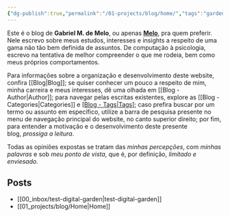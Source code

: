 ```yaml
---
{"dg-publish":true,"permalink":"/01-projects/blog/home/","tags":"gardenEntry","dgHomeLink":true,"dgPassFrontmatter":false}
---
```



Este é o blog de **Gabriel M. de Melo**, ou apenas [**Melo**](https://pt.wikipedia.org/wiki/Melo_(g%C3%AAnero)), pra quem preferir. Nele escrevo sobre meus estudos, interesses e insights a respeito de uma gama não tão bem definida de assuntos. De computação à psicologia, escrevo na tentativa de melhor compreender o que me rodeia, bem como meus próprios comportamentos.

Para informações sobre a organização e desenvolvimento deste website, confira [[Blog|Blog]]; se quiser conhecer um pouco a respeito de mim, minha carreira e meus interesses, dê uma olhada em [[Blog - Author|Author]]; para navegar pelas escritas existentes, explore as [[Blog - Categories|Categories]] e [[Blog - Tags|Tags]](https://gabrielmmelo.github.io/tags); caso prefira buscar por um termo ou assunto em específico, utilize a barra de pesquisa presente no menu de navegação principal do website, no canto superior direito; por fim, para entender a motivação e o desenvolvimento deste presente blog, _prossiga a leitura_.

Todas as opiniões expostas se tratam das _minhas percepções_, com _minhas palavras_ e sob _meu ponto de vista_, que é, por definição, _limitado e enviesado._

## Posts
- [[00_inbox/test-digital-garden|test-digital-garden]]
- [[01_projects/blog/Home|Home]]

